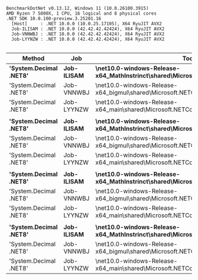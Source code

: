 ```

BenchmarkDotNet v0.13.12, Windows 11 (10.0.26100.3915)
AMD Ryzen 7 5800X, 1 CPU, 16 logical and 8 physical cores
.NET SDK 10.0.100-preview.3.25201.16
  [Host]     : .NET 10.0.0 (10.0.25.17105), X64 RyuJIT AVX2
  Job-ILISAM : .NET 10.0.0 (42.42.42.42424), X64 RyuJIT AVX2
  Job-VNNWBJ : .NET 10.0.0 (42.42.42.42424), X64 RyuJIT AVX2
  Job-LYYNZW : .NET 10.0.0 (42.42.42.42424), X64 RyuJIT AVX2


```
| Method                 | Job        | Toolchain                                                                                  | RoundedAmounts | SmallDivisor | Count  | Mean      | Error     | StdDev    | Ratio | RatioSD |
|----------------------- |----------- |------------------------------------------------------------------------------------------- |--------------- |------------- |------- |----------:|----------:|----------:|------:|--------:|
| **&#39;System.Decimal .NET8&#39;** | **Job-ILISAM** | **\net10.0-windows-Release-x64_MathInstrinct\shared\Microsoft.NETCore.App\10.0.0\corerun.exe** | **False**          | **False**        | **100000** | **12.093 ms** | **0.0581 ms** | **0.0544 ms** |  **0.94** |    **0.00** |
| &#39;System.Decimal .NET8&#39; | Job-VNNWBJ | \net10.0-windows-Release-x64_bigmul\shared\Microsoft.NETCore.App\10.0.0\corerun.exe        | False          | False        | 100000 | 11.990 ms | 0.0583 ms | 0.0487 ms |  0.93 |    0.00 |
| &#39;System.Decimal .NET8&#39; | Job-LYYNZW | \net10.0-windows-Release-x64_main\shared\Microsoft.NETCore.App\10.0.0\corerun.exe          | False          | False        | 100000 | 12.852 ms | 0.0382 ms | 0.0357 ms |  1.00 |    0.00 |
|                        |            |                                                                                            |                |              |        |           |           |           |       |         |
| **&#39;System.Decimal .NET8&#39;** | **Job-ILISAM** | **\net10.0-windows-Release-x64_MathInstrinct\shared\Microsoft.NETCore.App\10.0.0\corerun.exe** | **False**          | **True**         | **100000** | **11.952 ms** | **0.2353 ms** | **0.3800 ms** |  **0.98** |    **0.04** |
| &#39;System.Decimal .NET8&#39; | Job-VNNWBJ | \net10.0-windows-Release-x64_bigmul\shared\Microsoft.NETCore.App\10.0.0\corerun.exe        | False          | True         | 100000 | 11.932 ms | 0.2307 ms | 0.3158 ms |  0.98 |    0.04 |
| &#39;System.Decimal .NET8&#39; | Job-LYYNZW | \net10.0-windows-Release-x64_main\shared\Microsoft.NETCore.App\10.0.0\corerun.exe          | False          | True         | 100000 | 12.228 ms | 0.2372 ms | 0.3000 ms |  1.00 |    0.00 |
|                        |            |                                                                                            |                |              |        |           |           |           |       |         |
| **&#39;System.Decimal .NET8&#39;** | **Job-ILISAM** | **\net10.0-windows-Release-x64_MathInstrinct\shared\Microsoft.NETCore.App\10.0.0\corerun.exe** | **True**           | **False**        | **100000** | **10.860 ms** | **0.1849 ms** | **0.2130 ms** |  **1.00** |    **0.02** |
| &#39;System.Decimal .NET8&#39; | Job-VNNWBJ | \net10.0-windows-Release-x64_bigmul\shared\Microsoft.NETCore.App\10.0.0\corerun.exe        | True           | False        | 100000 | 10.629 ms | 0.0726 ms | 0.0679 ms |  0.97 |    0.01 |
| &#39;System.Decimal .NET8&#39; | Job-LYYNZW | \net10.0-windows-Release-x64_main\shared\Microsoft.NETCore.App\10.0.0\corerun.exe          | True           | False        | 100000 | 10.930 ms | 0.0276 ms | 0.0244 ms |  1.00 |    0.00 |
|                        |            |                                                                                            |                |              |        |           |           |           |       |         |
| **&#39;System.Decimal .NET8&#39;** | **Job-ILISAM** | **\net10.0-windows-Release-x64_MathInstrinct\shared\Microsoft.NETCore.App\10.0.0\corerun.exe** | **True**           | **True**         | **100000** |  **9.606 ms** | **0.0649 ms** | **0.0607 ms** |  **0.98** |    **0.00** |
| &#39;System.Decimal .NET8&#39; | Job-VNNWBJ | \net10.0-windows-Release-x64_bigmul\shared\Microsoft.NETCore.App\10.0.0\corerun.exe        | True           | True         | 100000 |  9.653 ms | 0.0756 ms | 0.0707 ms |  0.99 |    0.01 |
| &#39;System.Decimal .NET8&#39; | Job-LYYNZW | \net10.0-windows-Release-x64_main\shared\Microsoft.NETCore.App\10.0.0\corerun.exe          | True           | True         | 100000 |  9.760 ms | 0.0853 ms | 0.0756 ms |  1.00 |    0.00 |
